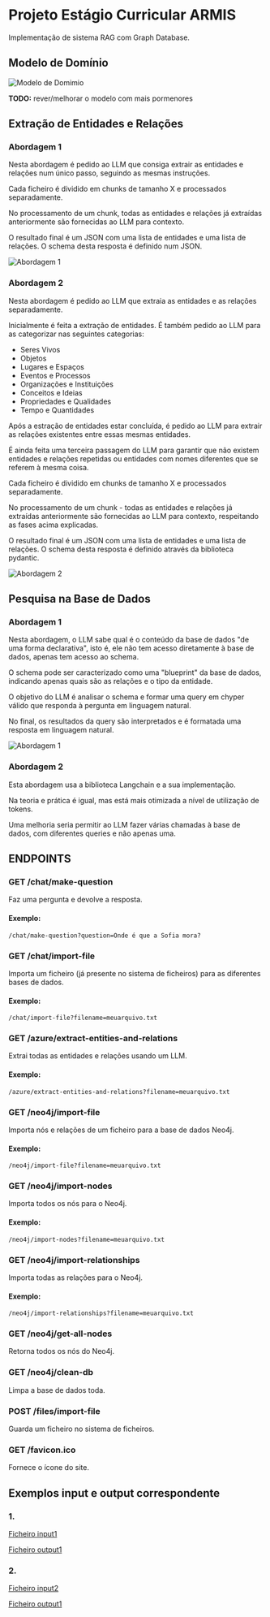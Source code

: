 # Projeto Estágio Curricular ARMIS

Implementação de sistema RAG com Graph Database.

## Modelo de Domínio
![Modelo de Domimio](./docs/dm/domain_model.svg)

**TODO:** rever/melhorar o modelo com mais pormenores

## Extração de Entidades e Relações
### Abordagem 1
Nesta abordagem é pedido ao LLM que consiga extrair as entidades e relações num único passo, seguindo as mesmas instruções.

Cada ficheiro é dividido em chunks de tamanho X e processados separadamente.

No processamento de um chunk, todas as entidades e relações já extraídas anteriormente são fornecidas ao LLM para contexto.

O resultado final é um JSON com uma lista de entidades e uma lista de relações. O schema desta resposta é definido num JSON.

![Abordagem 1](docs/sd/entity_relationship_extraction/abordagem1.svg)

### Abordagem 2
Nesta abordagem é pedido ao LLM que extraia as entidades e as relações separadamente.

Inicialmente é feita a extração de entidades. É também pedido ao LLM para as categorizar nas seguintes categorias:

- Seres Vivos 
- Objetos 
- Lugares e Espaços 
- Eventos e Processos 
- Organizações e Instituições 
- Conceitos e Ideias 
- Propriedades e Qualidades 
- Tempo e Quantidades

Após a estração de entidades estar concluída, é pedido ao LLM para extrair as relações existentes entre essas mesmas entidades. 

É ainda feita uma terceira passagem do LLM para garantir que não existem entidades e relações repetidas ou entidades com nomes diferentes que se referem à mesma coisa.

Cada ficheiro é dividido em chunks de tamanho X e processados separadamente.

No processamento de um chunk - todas as entidades e relações já extraídas anteriormente são fornecidas ao LLM para contexto, respeitando as fases acima explicadas.

O resultado final é um JSON com uma lista de entidades e uma lista de relações. O schema desta resposta é definido através da biblioteca pydantic.

![Abordagem 2](./docs/sd/entity_relationship_extraction/abordagem2.svg)

## Pesquisa na Base de Dados

### Abordagem 1
Nesta abordagem, o LLM sabe qual é o conteúdo da base de dados "de uma forma declarativa", isto é, ele não tem acesso diretamente à base de dados, apenas tem acesso ao schema.

O schema pode ser caracterizado como uma "blueprint" da base de dados, indicando apenas quais são as relações e o tipo da entidade.

O objetivo do LLM é analisar o schema e formar uma query em chyper válido que responda à pergunta em linguagem natural.

No final, os resultados da query são interpretados e é formatada uma resposta em linguagem natural.

![Abordagem 1](./docs/sd/graph_query/abordagem1.png)

### Abordagem 2
Esta abordagem usa a biblioteca Langchain e a sua implementação.

Na teoria e prática é igual, mas está mais otimizada a nível de utilização de tokens.

Uma melhoria seria permitir ao LLM fazer várias chamadas à base de dados, com diferentes queries e não apenas uma.

## ENDPOINTS

### GET /chat/make-question
Faz uma pergunta e devolve a resposta.
#### Exemplo:
    /chat/make-question?question=Onde é que a Sofia mora?

### GET /chat/import-file
Importa um ficheiro (já presente no sistema de ficheiros) para as diferentes bases de dados.
#### Exemplo:
    /chat/import-file?filename=meuarquivo.txt

### GET /azure/extract-entities-and-relations
Extrai todas as entidades e relações usando um LLM.
#### Exemplo:
    /azure/extract-entities-and-relations?filename=meuarquivo.txt

### GET /neo4j/import-file
Importa nós e relações de um ficheiro para a base de dados Neo4j.
#### Exemplo:
    /neo4j/import-file?filename=meuarquivo.txt

### GET /neo4j/import-nodes
Importa todos os nós para o Neo4j.
#### Exemplo:
    /neo4j/import-nodes?filename=meuarquivo.txt

### GET /neo4j/import-relationships
Importa todas as relações para o Neo4j.
#### Exemplo:
    /neo4j/import-relationships?filename=meuarquivo.txt

### GET /neo4j/get-all-nodes
Retorna todos os nós do Neo4j.

### GET /neo4j/clean-db
Limpa a base de dados toda.

### POST /files/import-file
Guarda um ficheiro no sistema de ficheiros.

### GET /favicon.ico
Fornece o ícone do site.

## Exemplos input e output correspondente
### 1.
[Ficheiro input1](./docs/exemplos/exemplo1/input.txt)

[Ficheiro output1](./docs/exemplos/exemplo1/output.txt)

### 2.
[Ficheiro input2](./docs/exemplos/exemplo2/input.txt)

[Ficheiro output1](./docs/exemplos/exemplo2/output.txt)

